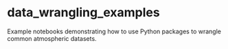 # data_wrangling_examples
Example notebooks demonstrating how to use Python packages to wrangle common atmospheric datasets.
